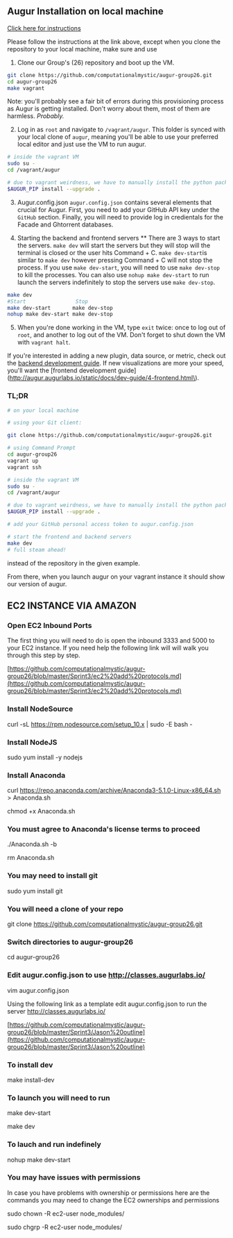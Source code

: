 ## Augur Installation on local machine

[Click here for instructions](https://github.com/computationalmystic/augur-group26/blob/master/README.md)

Please follow the instructions at the link above, except when you clone the repository to 
your local machine, make sure and use 

1. Clone our Group's (26) repository and boot up the VM.

```bash
git clone https://github.com/computationalmystic/augur-group26.git
cd augur-group26
make vagrant
```

Note: you'll probably see a fair bit of errors during this provisioning process as Augur is getting installed. Don't worry about them, most of them are harmless. *Probably.*

2. Log in as `root` and navigate to `/vagrant/augur`. This folder is synced with your local clone of `augur`, meaning you'll be able to use your preferred local editor and just use the VM to run augur.  
```bash
# inside the vagrant VM
sudo su -
cd /vagrant/augur

# due to vagrant weirdness, we have to manually install the python packagew (this might take a while)
$AUGUR_PIP install --upgrade .
```

3. Augur.config.json 
   `augur.config.json` contains several elements that crucial for Augur. First, you need to add your GitHub API key under the `GitHub` section. Finally, you will need to provide log in credientals for the Facade and Ghtorrent databases.

4. Starting the backend and frontend servers
** There are 3 ways to start the servers. `make dev` will start the servers but they will stop will the terminal is closed or the user hits Command + C. `make dev-start`is similar to `make dev` however pressing Command + C will not stop the process. If you use `make dev-start`, you will need to use `make dev-stop` to kill the processes. You can also use `nohup make dev-start` to run launch the servers indefinitely to stop the servers use `make dev-stop`.

```bash
make dev
#Start                Stop
make dev-start       make dev-stop
nohup make dev-start make dev-stop
```

5. When you're done working in the VM, type `exit` twice: once to log out of `root`, and another to log out of the VM. Don't forget to shut down the VM with `vagrant halt`.

If you're interested in adding a new plugin, data source, or metric, check out the [backend development guide](http://augur.augurlabs.io/static/docs/dev-guide/3-backend.html). If new visualizations are more your speed, you'll want the [frontend development guide](http://augur.augurlabs.io/static/docs/dev-guide/4-frontend.html\).

### TL;DR

```bash
# on your local machine

# using your Git client: 

git clone https://github.com/computationalmystic/augur-group26.git

# using Command Prompt
cd augur-group26
vagrant up
vagrant ssh

# inside the vagrant VM
sudo su -
cd /vagrant/augur

# due to vagrant weirdness, we have to manually install the python packages
$AUGUR_PIP install --upgrade .

# add your GitHub personal access token to augur.config.json

# start the frontend and backend servers
make dev
# full steam ahead!
```

instead of the repository in the given example.

From there, when you launch augur on your vagrant instance it should show 
our version of augur. 


## EC2 INSTANCE VIA AMAZON

### Open EC2 Inbound Ports

The first thing you will need to do is open the inbound 3333 and 5000 to your EC2 instance. If you need help the following link will will walk you through this step by step.

[https://github.com/computationalmystic/augur-group26/blob/master/Sprint3/ec2%20add%20protocols.md](https://github.com/computationalmystic/augur-group26/blob/master/Sprint3/ec2%20add%20protocols.md)

### Install NodeSource

curl -sL https://rpm.nodesource.com/setup_10.x | sudo -E bash -

### Install NodeJS

sudo yum install -y nodejs

### Install Anaconda
curl https://repo.anaconda.com/archive/Anaconda3-5.1.0-Linux-x86_64.sh > Anaconda.sh

chmod +x Anaconda.sh

### You must agree to Anaconda's license terms to proceed
./Anaconda.sh -b

rm Anaconda.sh

### You may need to install git

sudo yum install git

### You will need a clone of your repo

git clone https://github.com/computationalmystic/augur-group26.git

### Switch directories to augur-group26

cd augur-group26

### Edit augur.config.json to use http://classes.augurlabs.io/

vim augur.config.json

Using the following link as a template edit augur.config.json to run the server http://classes.augurlabs.io/

[https://github.com/computationalmystic/augur-group26/blob/master/Sprint3/Jason%20outline](https://github.com/computationalmystic/augur-group26/blob/master/Sprint3/Jason%20outline)

### To install dev

make install-dev

### To launch you will need to run

make dev-start

make dev
 
### To lauch and run indefinely 

nohup make dev-start

### You may have issues with permissions

In case you have problems with ownership or permissions here are the commands you may need to change the EC2 ownerships and permissions

sudo chown -R ec2-user node_modules/

sudo chgrp -R ec2-user node_modules/

